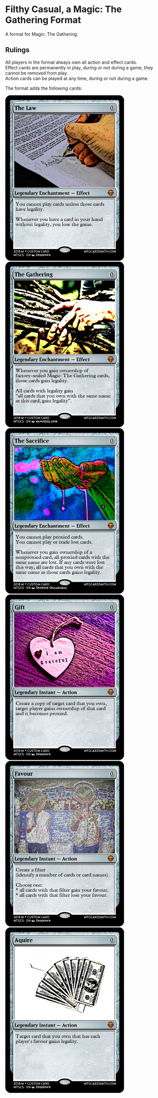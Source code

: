 # Filthy Casual, a Magic: The Gathering Format

A format for Magic: The Gathering.

## Rulings
All players in the format always own all action and effect cards.  
Effect cards are permanently in play, during or not during a game, they cannot be removed from play.  
Action cards can be played at any time, during or not during a game.  

The format adds the following cards:

![The Law](cards/The_Law.png)
![The Gathering](cards/The_Gathering.png)  
![The Sacrifice](cards/The_Sacrifice.png)
![Gift](cards/Gift.png)  
![Favour](cards/Favour.png)
![Aquire](cards/Aquire.png)  
